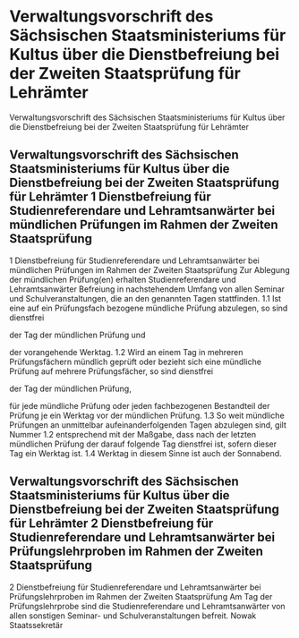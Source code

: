 # Verwaltungsvorschrift des Sächsischen Staatsministeriums für Kultus über die Dienstbefreiung bei der Zweiten Staatsprüfung für Lehrämter

Verwaltungsvorschrift des Sächsischen Staatsministeriums für Kultus über die Dienstbefreiung bei der Zweiten Staatsprüfung für Lehrämter

## Verwaltungsvorschrift des Sächsischen Staatsministeriums für Kultus über die Dienstbefreiung bei der Zweiten Staatsprüfung für Lehrämter 1 Dienstbefreiung für Studienreferendare und Lehramtsanwärter bei mündlichen Prüfungen im Rahmen der Zweiten Staatsprüfung

1 Dienstbefreiung für Studienreferendare und Lehramtsanwärter bei mündlichen Prüfungen im Rahmen der Zweiten Staatsprüfung Zur Ablegung der mündlichen Prüfung(en) erhalten Studienreferendare und Lehramtsanwärter Befreiung in nachstehendem Umfang von allen Seminar und Schulveranstaltungen, die an den genannten Tagen stattfinden. 1.1 Ist eine auf ein Prüfungsfach bezogene mündliche Prüfung abzulegen, so sind dienstfrei 
          
der Tag der mündlichen Prüfung und
            
der vorangehende Werktag. 1.2 Wird an einem Tag in mehreren Prüfungsfächern mündlich geprüft oder bezieht sich eine mündliche Prüfung auf mehrere Prüfungsfächer, so sind dienstfrei 
          
der Tag der mündlichen Prüfung,
            
für jede mündliche Prüfung oder jeden fachbezogenen Bestandteil der Prüfung je ein Werktag vor der mündlichen Prüfung. 1.3 So weit mündliche Prüfungen an unmittelbar aufeinanderfolgenden Tagen abzulegen sind, gilt Nummer 1.2 entsprechend mit der Maßgabe, dass nach der letzten mündlichen Prüfung der darauf folgende Tag dienstfrei ist, sofern dieser Tag ein Werktag ist. 1.4 Werktag in diesem Sinne ist auch der Sonnabend. 
## Verwaltungsvorschrift des Sächsischen Staatsministeriums für Kultus über die Dienstbefreiung bei der Zweiten Staatsprüfung für Lehrämter 2 Dienstbefreiung für Studienreferendare und Lehramtsanwärter bei Prüfungslehrproben im Rahmen der Zweiten Staatsprüfung

2 Dienstbefreiung für Studienreferendare und Lehramtsanwärter bei Prüfungslehrproben im Rahmen der Zweiten Staatsprüfung Am Tag der Prüfungslehrprobe sind die Studienreferendare und Lehramtsanwärter von allen sonstigen Seminar- und Schulveranstaltungen befreit. Nowak 
         Staatssekretär

